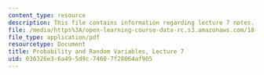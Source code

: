 ```yaml
---
content_type: resource
description: This file contains information regarding lecture 7 notes.
file: /media/https%3A/open-learning-course-data-rc.s3.amazonaws.com/18-440-probability-and-random-variables-spring-2014/036326e36a495d9c74607f28064af905_MIT18_440S14_Lecture7.pdf
file_type: application/pdf
resourcetype: Document
title: Probability and Random Variables, Lecture 7
uid: 036326e3-6a49-5d9c-7460-7f28064af905
---
```

